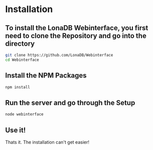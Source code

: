 # Installation

## To install the LonaDB Webinterface, you first need to clone the Repository and go into the directory
```bash
git clone https://github.com/LonaDB/Webinterface
cd Webinterface
```

## Install the NPM Packages
```bash
npm install
```

## Run the server and go through the Setup
```bash
node webinterface
```

## Use it!
Thats it. The installation can't get easier!